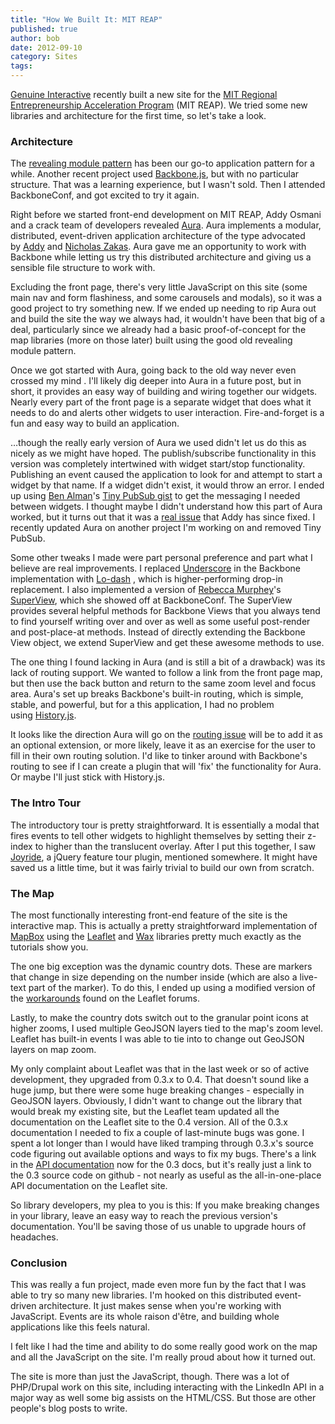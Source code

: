 ```yaml
---
title: "How We Built It: MIT REAP"
published: true
author: bob
date: 2012-09-10
category: Sites
tags:
---
```


<a title="Genuine Interactive" href="http://www.genuineinteractive.com/">Genuine Interactive</a> recently built a new site for the <a title="MIT REAP" href="http://reap.mit.edu/">MIT Regional Entrepreneurship Acceleration Program</a> (MIT REAP). We tried some new libraries and architecture for the first time, so let's take a look.

<span class="more"></span>

<h3>Architecture</h3>

<a href="/img/2012-09-how-we-built-it-mit-reap/filestructure-e1347411581830.jpg"><img class="alignright size-full wp-image-112" title="MIT REAP JavaScript File Structure" src="/img/2012-09-how-we-built-it-mit-reap/filestructure-e1347411581830.jpg" alt="" style="max-height: 456px; float: right; max-width: 177px;" /></a>The <a title="Using the Revealing Module Pattern" href="http://www.bobholt.me/2012/08/using-the-revealing-module-pattern/">revealing module pattern</a> has been our go-to application pattern for a while. Another recent project used <a href="http://backbonejs.org/">Backbone.js</a>, but with no particular structure. That was a learning experience, but I wasn't sold. Then I attended BackboneConf, and got excited to try it again.

Right before we started front-end development on MIT REAP, Addy Osmani and a crack team of developers revealed <a title="Aura" href="http://addyosmani.github.com/aura/">Aura</a>. Aura implements a modular, distributed, event-driven application architecture of the type advocated by <a title="Addy Osmani: Patterns For Large-Scale JavaScript Application Architecture" href="http://addyosmani.com/largescalejavascript/">Addy</a> and <a title="Nicholas Zakas: Scalable JavaScript Application Architecture" href="http://www.slideshare.net/nzakas/scalable-javascript-application-architecture">Nicholas Zakas</a>. Aura gave me an opportunity to work with Backbone while letting us try this distributed architecture and giving us a sensible file structure to work with.

Excluding the front page, there's very little JavaScript on this site (some main nav and form flashiness, and some carousels and modals), so it was a good project to try something new. If we ended up needing to rip Aura out and build the site the way we always had, it wouldn't have been that big of a deal, particularly since we already had a basic proof-of-concept for the map libraries (more on those later) built using the good old revealing module pattern.

Once we got started with Aura, going back to the old way never even crossed my mind . I'll likely dig deeper into Aura in a future post, but in short, it provides an easy way of building and wiring together our widgets. Nearly every part of the front page is a separate widget that does what it needs to do and alerts other widgets to user interaction. Fire-and-forget is a fun and easy way to build an application.

…though the really early version of Aura we used didn't let us do this as nicely as we might have hoped. The publish/subscribe functionality in this version was completely intertwined with widget start/stop functionality. Publishing an event caused the application to look for and attempt to start a widget by that name. If a widget didn't exist, it would throw an error. I ended up using <a title="Ben Alman" href="http://benalman.com/">Ben Alman</a>'s <a title="Ben Alman: Tiny PubSub" href="https://gist.github.com/661855">Tiny PubSub gist</a> to get the messaging I needed between widgets. I thought maybe I didn't understand how this part of Aura worked, but it turns out that it was a <a title="Aura Issue #23" href="https://github.com/addyosmani/aura/issues/23">real issue</a> that Addy has since fixed. I recently updated Aura on another project I'm working on and removed Tiny PubSub.

Some other tweaks I made were part personal preference and part what I believe are real improvements. I replaced <a title="Underscore" href="http://documentcloud.github.com/underscore/">Underscore</a> in the Backbone implementation with <a title="Lo-Dash" href="https://github.com/bestiejs/lodash">Lo-dash</a> , which is higher-performing drop-in replacement. I also implemented a version of <a title="Rebecca Murphey" href="http://rmurphey.com/">Rebecca Murphey</a>'s <a title="Rebecca Murphey: SuperView" href="https://github.com/rmurphey/srchr-demo/blob/master/app/views/base.js">SuperView</a>, which she showed off at BackboneConf. The SuperView provides several helpful methods for Backbone Views that you always tend to find yourself writing over and over as well as some useful post-render and post-place-at methods. Instead of directly extending the Backbone View object, we extend SuperView and get these awesome methods to use.

The one thing I found lacking in Aura (and is still a bit of a drawback) was its lack of routing support. We wanted to follow a link from the front page map, but then use the back button and return to the same zoom level and focus area. Aura's set up breaks Backbone's built-in routing, which is simple, stable, and powerful, but for a this application, I had no problem using <a title="History.js" href="https://github.com/balupton/History.js/">History.js</a>.

It looks like the direction Aura will go on the <a title="Aura Issue 93: Route events" href="https://github.com/addyosmani/aura/issues/93">routing issue</a> will be to add it as an optional extension, or more likely, leave it as an exercise for the user to fill in their own routing solution. I'd like to tinker around with Backbone's routing to see if I can create a plugin that will 'fix' the functionality for Aura. Or maybe I'll just stick with History.js.

<h3>The Intro Tour</h3>

<a href="/img/2012-09-how-we-built-it-mit-reap/tour.jpg"><img class="alignright size-medium wp-image-116" title="MIT REAP Map Tour" src="/img/2012-09-how-we-built-it-mit-reap/tour.jpg" alt="" style="float: right; max-width: 260px; max-height:147px;" /></a>The introductory tour is pretty straightforward. It is essentially a modal that fires events to tell other widgets to highlight themselves by setting their z-index to higher than the translucent overlay. After I put this together, I saw <a title="Joyride: jQuery Tour Plugin" href="http://www.zurb.com/playground/jquery-joyride-feature-tour-plugin">Joyride</a>, a jQuery feature tour plugin, mentioned somewhere. It might have saved us a little time, but it was fairly trivial to build our own from scratch.

<h3>The Map</h3>

<a href="/img/2012-09-how-we-built-it-mit-reap/map.jpg"><img class="alignright size-medium wp-image-120" title="map" src="/img/2012-09-how-we-built-it-mit-reap/map.jpg" alt="" style="float: right; max-width: 260px; max-height: 147px;" /></a>The most functionally interesting front-end feature of the site is the interactive map. This is actually a pretty straightforward implementation of <a title="MapBox" href="http://mapbox.com/">MapBox</a> using the <a title="Leaflet" href="http://leaflet.cloudmade.com/">Leaflet</a> and <a title="MapBox Wax" href="http://mapbox.com/wax/">Wax</a> libraries pretty much exactly as the tutorials show you.

The one big exception was the dynamic country dots. These are markers that change in size depending on the number inside (which are also a live-text part of the marker). To do this, I ended up using a modified version of the <a title="Workarounds for live text in Leaflet markers" href="http://leaflet.uservoice.com/forums/150880-ideas-and-suggestions-for-leaflet/suggestions/2720350-number-the-markers">workarounds</a> found on the Leaflet forums.

Lastly, to make the country dots switch out to the granular point icons at higher zooms, I used multiple GeoJSON layers tied to the map's zoom level. Leaflet has built-in events I was able to tie into to change out GeoJSON layers on map zoom.

My only complaint about Leaflet was that in the last week or so of active development, they upgraded from 0.3.x to 0.4. That doesn't sound like a huge jump, but there were some huge breaking changes - especially in GeoJSON layers. Obviously, I didn't want to change out the library that would break my existing site, but the Leaflet team updated all the documentation on the Leaflet site to the 0.4 version. All of the 0.3.x documentation I needed to fix a couple of last-minute bugs was gone. I spent a lot longer than I would have liked tramping through 0.3.x's source code figuring out available options and ways to fix my bugs. There's a link in the <a title="Leaflet API Documentation" href="http://leaflet.cloudmade.com/reference.html">API documentation</a> now for the 0.3 docs, but it's really just a link to the 0.3 source code on github - not nearly as useful as the all-in-one-place API documentation on the Leaflet site.

So library developers, my plea to you is this: If you make breaking changes in your library, leave an easy way to reach the previous version's documentation. You'll be saving those of us unable to upgrade hours of headaches.

<h3>Conclusion</h3>

This was really a fun project, made even more fun by the fact that I was able to try so many new libraries. I'm hooked on this distributed event-driven architecture. It just makes sense when you're working with JavaScript. Events are its whole raison d'être, and building whole applications like this feels natural.

I felt like I had the time and ability to do some really good work on the map and all the JavaScript on the site. I'm really proud about how it turned out.

The site is more than just the JavaScript, though. There was a lot of PHP/Drupal work on this site, including interacting with the LinkedIn API in a major way as well some big assists on the HTML/CSS. But those are other people's blog posts to write.